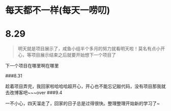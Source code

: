 # 每天都不一样(每天一唠叨)
# 8.29
>
>明天就是项目展示了，咸鱼小组半个多月的努力就看明天啦！莫名有点小开心，等项目展示结束之后就要开始想下一个项目了
>

下一个项目在哪里啊在哪里

###8.31
>
趁着项目弄完，我回家啦哈哈哈超开心，开心也不能忘记敲代码，没有项目那我就去改博客吧~~~over
###9.4
>
一不小心，四天溜走了，回家的日子总是过得很快。整理整理开始新的学习了~
